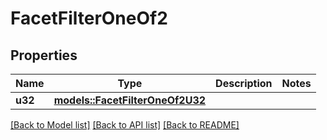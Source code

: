 # FacetFilterOneOf2

## Properties

Name | Type | Description | Notes
------------ | ------------- | ------------- | -------------
**u32** | [**models::FacetFilterOneOf2U32**](FacetFilter_oneOf_2_U32.md) |  | 

[[Back to Model list]](../README.md#documentation-for-models) [[Back to API list]](../README.md#documentation-for-api-endpoints) [[Back to README]](../README.md)


